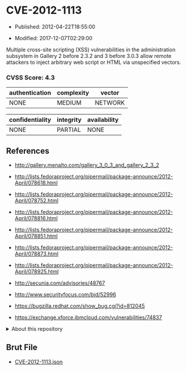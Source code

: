 # CVE-2012-1113

- Published: 2012-04-22T18:55:00

- Modified: 2017-12-07T02:29:00

Multiple cross-site scripting (XSS) vulnerabilities in the administration subsystem in Gallery 2 before 2.3.2 and 3 before 3.0.3 allow remote attackers to inject arbitrary web script or HTML via unspecified vectors.

### CVSS Score: **4.3**

| authentication | complexity | vector |
| --- | --- | --- |
| NONE | MEDIUM | NETWORK |

| confidentiality | integrity | availability |
| --- | --- | --- |
| NONE | PARTIAL | NONE |

## References

* http://gallery.menalto.com/gallery_3_0_3_and_gallery_2_3_2

* http://lists.fedoraproject.org/pipermail/package-announce/2012-April/078618.html

* http://lists.fedoraproject.org/pipermail/package-announce/2012-April/078752.html

* http://lists.fedoraproject.org/pipermail/package-announce/2012-April/078816.html

* http://lists.fedoraproject.org/pipermail/package-announce/2012-April/078851.html

* http://lists.fedoraproject.org/pipermail/package-announce/2012-April/078873.html

* http://lists.fedoraproject.org/pipermail/package-announce/2012-April/078925.html

* http://secunia.com/advisories/48767

* http://www.securityfocus.com/bid/52996

* https://bugzilla.redhat.com/show_bug.cgi?id=812045

* https://exchange.xforce.ibmcloud.com/vulnerabilities/74837

<details>
<summary>About this repository</summary> 

  This repository is part of the project [Live Hack CVE](https://github.com/Live-Hack-CVE). Main website can be found [www.live-hack.org](https://www.live-hack.org) 
  
  Made by [Sn0wAlice](https://github.com/Sn0wAlice) for the people that care about security and need to have a feed of the latest CVEs. Hope you enjoy it, don't forget to star the repo and follow me on [Twitter](https://twitter.com/Sn0wAlice) and [Github](https://github.com/Sn0wAlice). And that is my [personnal website](https://www.alice-snow.me/)

  - [Home Page](https://github.com/Live-Hack-CVE)
  - [Framework](https://github.com/Live-Hack-CVE/cve-framework)
  - [CVE database](https://github.com/Live-Hack-CVE/full_database)
  - [Changelog](https://github.com/Live-Hack-CVE/Changelog)
</details>

## Brut File

* [CVE-2012-1113.json](https://raw.githubusercontent.com/Live-Hack-CVE/full_database/main/cves/2012/CVE-2012-1113.json)

